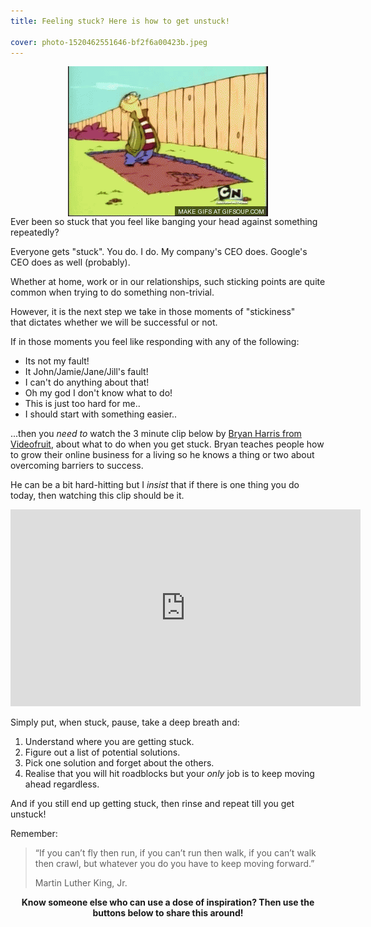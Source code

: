 ```yaml
---
title: Feeling stuck? Here is how to get unstuck!

cover: photo-1520462551646-bf2f6a00423b.jpeg
---
```


<p style="flex-direction: column; align-items: center; display: flex;">
<img src="head-bang.gif" title="Banging your head against a wall"></img>
Ever been so stuck that you feel like banging your head against something repeatedly?
</p>

Everyone gets "stuck". You do. I do. My company's CEO does. Google's CEO does as well (probably).

Whether at home, work or in our relationships, such sticking points are quite common when trying to do something non-trivial.

However, it is the next step we take in those moments of "stickiness" that dictates whether we will be successful or not.

If in those moments you feel like responding with any of the following:
* Its not my fault!
* It John/Jamie/Jane/Jill's fault!
* I can't do anything about that!
* Oh my god I don't know what to do!
* This is just too hard for me..
* I should start with something easier..

...then you _need to_ watch the 3 minute clip below by <a href="http://videofruit.com/" target="_blank">Bryan Harris from Videofruit</a>, about what to do when you get stuck. Bryan teaches people how to grow their online business for a living so he knows a thing or two about overcoming barriers to success.

He can be a bit hard-hitting but I _insist_ that if there is one thing you do today, then watching this clip should be it.

<iframe src="https://www.youtube.com/embed/CPa3E8yis0I" style="align-self: center;" width="560" height="315" frameborder="0" allowfullscreen="allowfullscreen"></iframe>

Simply put, when stuck, pause, take a deep breath and:
1. Understand where you are getting stuck.
2. Figure out a list of potential solutions.
3. Pick one solution and forget about the others.
4. Realise that you will hit roadblocks but your _only_ job is to keep moving ahead regardless.

And if you still end up getting stuck, then rinse and repeat till you get unstuck!

Remember:
> “If you can’t fly then run, if you can’t run then walk, if you can’t walk then crawl, but 
> whatever you do you have to keep moving forward.”
>
> Martin Luther King, Jr.

**<p style="text-align: center;">Know someone else who can use a dose of inspiration? Then use the buttons below to share this around!</p>**
